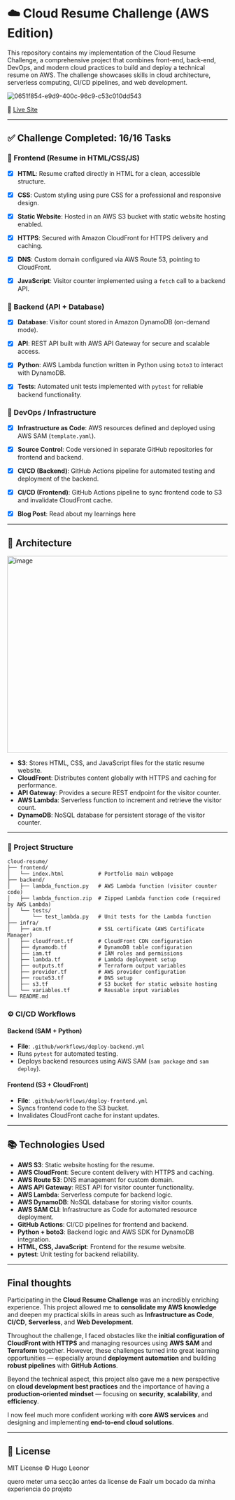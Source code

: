 # ☁️ Cloud Resume Challenge (AWS Edition)



This repository contains my implementation of the Cloud Resume Challenge, a comprehensive project that combines front-end, back-end, DevOps, and modern cloud practices to build and deploy a technical resume on AWS. The challenge showcases skills in cloud architecture, serverless computing, CI/CD pipelines, and web development.

![0651f854-e9d9-400c-96c9-c53c010dd543](https://github.com/user-attachments/assets/8024c879-e7ba-4870-9616-3e71d6f9d1e4)


🔗 [Live Site](https://www.hugoleonor.com)

---

## ✅ Challenge Completed: 16/16 Tasks

### 🔸 Frontend (Resume in HTML/CSS/JS)

- [x] **HTML**: Resume crafted directly in HTML for a clean, accessible structure.

- [x] **CSS**: Custom styling using pure CSS for a professional and responsive design.

- [x] **Static Website**: Hosted in an AWS S3 bucket with static website hosting enabled.

- [x] **HTTPS**: Secured with Amazon CloudFront for HTTPS delivery and caching.

- [x] **DNS**: Custom domain configured via AWS Route 53, pointing to CloudFront.

- [x] **JavaScript**: Visitor counter implemented using a `fetch` call to a backend API.

### 🔸 Backend (API + Database)

- [x] **Database**: Visitor count stored in Amazon DynamoDB (on-demand mode).

- [x] **API**: REST API built with AWS API Gateway for secure and scalable access.

- [x] **Python**: AWS Lambda function written in Python using `boto3` to interact with DynamoDB.

- [x] **Tests**: Automated unit tests implemented with `pytest` for reliable backend functionality.

### 🔸 DevOps / Infrastructure

- [x] **Infrastructure as Code**: AWS resources defined and deployed using AWS SAM (`template.yaml`).

- [x] **Source Control**: Code versioned in separate GitHub repositories for frontend and backend.

- [x] **CI/CD (Backend)**: GitHub Actions pipeline for automated testing and deployment of the backend.

- [x] **CI/CD (Frontend)**: GitHub Actions pipeline to sync frontend code to S3 and invalidate CloudFront cache.

- [x] **Blog Post**: Read about my learnings here

---

## 🧱 Architecture

<img width="800" height="450" alt="image" src="https://github.com/user-attachments/assets/a29030b8-59c9-4dde-aff6-3a97be9d7054" />


- **S3**: Stores HTML, CSS, and JavaScript files for the static resume website.
- **CloudFront**: Distributes content globally with HTTPS and caching for performance.
- **API Gateway**: Provides a secure REST endpoint for the visitor counter.
- **AWS Lambda**: Serverless function to increment and retrieve the visitor count.
- **DynamoDB**: NoSQL database for persistent storage of the visitor counter.

---


### 📁 Project Structure

```
cloud-resume/
├── frontend/
│   └── index.html           # Portfolio main webpage
├── backend/
│   ├── lambda_function.py   # AWS Lambda function (visitor counter code)
│   ├── lambda_function.zip  # Zipped Lambda function code (required by AWS Lambda)
│   └── tests/
│       └── test_lambda.py   # Unit tests for the Lambda function
├── infra/               
│   ├── acm.tf               # SSL certificate (AWS Certificate Manager)
│   ├── cloudfront.tf        # CloudFront CDN configuration
│   ├── dynamodb.tf          # DynamoDB table configuration
│   ├── iam.tf               # IAM roles and permissions
│   ├── lambda.tf            # Lambda deployment setup
│   ├── outputs.tf           # Terraform output variables
│   ├── provider.tf          # AWS provider configuration
│   ├── route53.tf           # DNS setup
│   ├── s3.tf                # S3 bucket for static website hosting
│   └── variables.tf         # Reusable input variables
└── README.md               

```

### ⚙️ CI/CD Workflows

#### Backend (SAM + Python)

- **File**: `.github/workflows/deploy-backend.yml`
- Runs `pytest` for automated testing.
- Deploys backend resources using AWS SAM (`sam package` and `sam deploy`).

#### Frontend (S3 + CloudFront)

- **File**: `.github/workflows/deploy-frontend.yml`
- Syncs frontend code to the S3 bucket.
- Invalidates CloudFront cache for instant updates.

---

## 📚 Technologies Used

- **AWS S3**: Static website hosting for the resume.
- **AWS CloudFront**: Secure content delivery with HTTPS and caching.
- **AWS Route 53**: DNS management for custom domain.
- **AWS API Gateway**: REST API for visitor counter functionality.
- **AWS Lambda**: Serverless compute for backend logic.
- **AWS DynamoDB**: NoSQL database for storing visitor counts.
- **AWS SAM CLI**: Infrastructure as Code for automated resource deployment.
- **GitHub Actions**: CI/CD pipelines for frontend and backend.
- **Python + boto3**: Backend logic and AWS SDK for DynamoDB integration.
- **HTML, CSS, JavaScript**: Frontend for the resume website.
- **pytest**: Unit testing for backend reliability.

---

## Final thoughts

Participating in the **Cloud Resume Challenge** was an incredibly enriching experience. This project allowed me to **consolidate my AWS knowledge** and deepen my practical skills in areas such as **Infrastructure as Code**, **CI/CD**, **Serverless**, and **Web Development**.

Throughout the challenge, I faced obstacles like the **initial configuration of CloudFront with HTTPS** and managing resources using **AWS SAM** and **Terraform** together. However, these challenges turned into great learning opportunities — especially around **deployment automation** and building **robust pipelines** with **GitHub Actions**.

Beyond the technical aspect, this project also gave me a new perspective on **cloud development best practices** and the importance of having a **production-oriented mindset** — focusing on **security**, **scalability**, and **efficiency**.

I now feel much more confident working with **core AWS services** and designing and implementing **end-to-end cloud solutions**.

--- 

## 📜 License

MIT License © Hugo Leonor

quero meter uma secção antes da license de Faalr um bocado da minha experiencia do projeto
